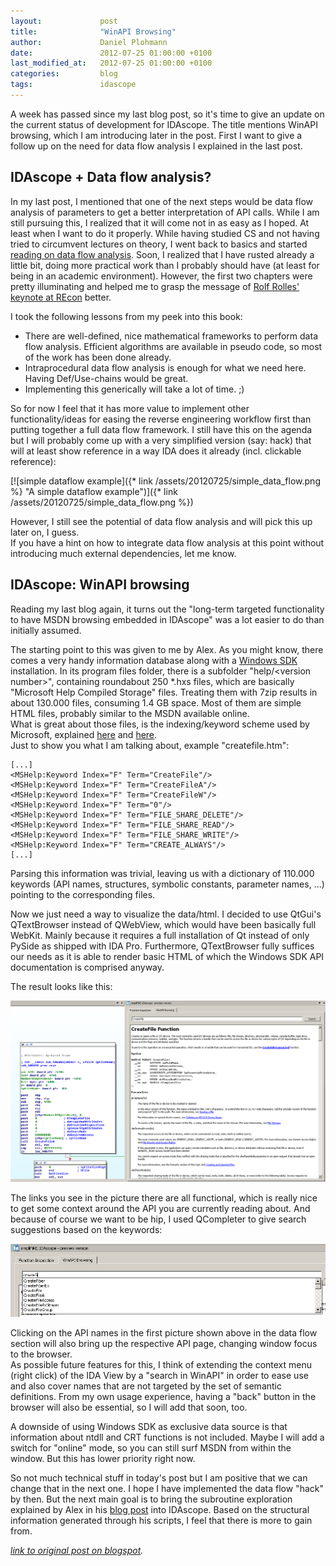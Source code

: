 ```yaml
---
layout:             post
title:              "WinAPI Browsing"
author:             Daniel Plohmann
date:               2012-07-25 01:00:00 +0100
last_modified_at:   2012-07-25 01:00:00 +0100
categories:         blog
tags:               idascope
---
```


A week has passed since my last blog post, so it's time to give an update on the current status of development for IDAscope. 
The title mentions WinAPI browsing, which I am introducing later in the post. 
First I want to give a follow up on the need for data flow analysis I explained in the last post.

## IDAscope + Data flow analysis?

In my last post, I mentioned that one of the next steps would be data flow analysis of parameters to get a better interpretation of API calls. 
While I am still pursuing this, I realized that it will come not in as easy as I hoped. 
At least when I want to do it properly. While having studied CS and not having tried to circumvent lectures on theory, I went back to basics and started [reading on data flow analysis][dataflow book amazon]. 
Soon, I realized that I have rusted already a little bit, doing more practical work than I probably should have (at least for being in an academic environment). 
However, the first two chapters were pretty illuminating and helped me to grasp the message of [Rolf Rolles' keynote at REcon][rolf keynote recon] better.

I took the following lessons from my peek into this book:
 * There are well-defined, nice mathematical frameworks to perform data flow analysis. Efficient algorithms are available in pseudo code, so most of the work has been done already.
 * Intraprocedural data flow analysis is enough for what we need here. Having Def/Use-chains would be great.
 * Implementing this generically will take a lot of time. ;)

So for now I feel that it has more value to implement other functionality/ideas for easing the reverse engineering workflow first than putting together a full data flow framework. 
I still have this on the agenda but I will probably come up with a very simplified version (say: hack) that will at least show reference in a way IDA does it already (incl. clickable reference):

[![simple dataflow example]({* link /assets/20120725/simple_data_flow.png %} "A simple dataflow example")]({* link /assets/20120725/simple_data_flow.png %})

However, I still see the potential of data flow analysis and will pick this up later on, I guess.  
If you have a hint on how to integrate data flow analysis at this point without introducing much external dependencies, let me know.

## IDAscope: WinAPI browsing

Reading my last blog again, it turns out the "long-term targeted functionality to have MSDN browsing embedded in IDAscope" was a lot easier to do than initially assumed.

The starting point to this was given to me by Alex. As you might know, there comes a very handy information database along with a [Windows SDK][windows sdk] installation. 
In its program files folder, there is a subfolder "help/&lt;version number&gt;", containing roundabout 250 *.hxs files, which are basically "Microsoft Help Compiled Storage" files. 
Treating them with 7zip results in about 130.000 files, consuming 1.4 GB space. Most of them are simple HTML files, probably similar to the MSDN available online.  
What is great about those files, is the indexing/keyword scheme used by Microsoft, explained <a href="" target="_blank">here</a> and [here][windows sdk explanation].  
Just to show you what I am talking about, example "createfile.htm":
```
[...]
<MSHelp:Keyword Index="F" Term="CreateFile"/>
<MSHelp:Keyword Index="F" Term="CreateFileA"/>
<MSHelp:Keyword Index="F" Term="CreateFileW"/>
<MSHelp:Keyword Index="F" Term="0"/>
<MSHelp:Keyword Index="F" Term="FILE_SHARE_DELETE"/>
<MSHelp:Keyword Index="F" Term="FILE_SHARE_READ"/>
<MSHelp:Keyword Index="F" Term="FILE_SHARE_WRITE"/>
<MSHelp:Keyword Index="F" Term="CREATE_ALWAYS"/>
[...]
```
Parsing this information was trivial, leaving us with a dictionary of 110.000 keywords (API names, structures, symbolic constants, parameter names, ...) pointing to the corresponding files.  

Now we just need a way to visualize the data/html. I decided to use QtGui's QTextBrowser instead of QWebView, which would have been basically full WebKit. 
Mainly because it requires a full installation of Qt instead of only PySide as shipped with IDA Pro. 
Furthermore, QTextBrowser fully suffices our needs as it is able to render basic HTML of which the Windows SDK API documentation is comprised anyway. 

The result looks like this:

[![WinAPI Browsing](/assets/20120725/winapi_browsing.png "WinAPI Browsing")](/assets/20120725/winapi_browsing.png)

The links you see in the picture there are all functional, which is really nice to get some context around the API you are currently reading about. And because of course we want to be hip, I used QCompleter to give search suggestions based on the keywords:  

[![QCompleter](/assets/20120725/qcomplete.png "QCompleter")](/assets/20120725/qcomplete.png)

Clicking on the API names in the first picture shown above in the data flow section will also bring up the respective API page, changing window focus to the browser.  
As possible future features for this, I think of extending the context menu (right click) of the IDA View by a "search in WinAPI" in order to ease use and also cover names that are not targeted by the set of semantic definitions. 
From my own usage experience, having a "back" button in the browser will also be essential, so I will add that soon, too.

A downside of using Windows SDK as exclusive data source is that information about ntdll and CRT functions is not included. 
Maybe I will add a switch for "online" mode, so you can still surf MSDN from within the window. But this has lower priority right now. 

So not much technical stuff in today's post but I am positive that we can change that in the next one. I hope I have implemented the data flow "hack" by then. 
But the next main goal is to bring the subroutine exploration explained by Alex in his [blog post][alex blog post] into IDAscope. 
Based on the structural information generated through his scripts, I feel that there is more to gain from.

*[link to original post on blogspot][blogspot post].*

[alex blog post]: http://hooked-on-mnemonics.blogspot.de/2012/07/renaming-subroutine-blocks-and.html
[windows sdk explanation]: http://blogs.msdn.com/b/windowssdk/archive/2008/08/27/how-it-works-windows-sdk-documentation-part-1.aspx
[windows sdk]: http://www.microsoft.com/en-us/download/details.aspx?id=8279
[dataflow book amazon]: http://www.amazon.com/Data-Flow-Analysis-Theory-Practice/dp/0849328802
[rolf keynote recon]: http://recon.cx/2012/schedule/events/235.en.html
[blogspot post]: https://pnx-tf.blogspot.com/2012/07/idascope-update-winapi-browsing.html